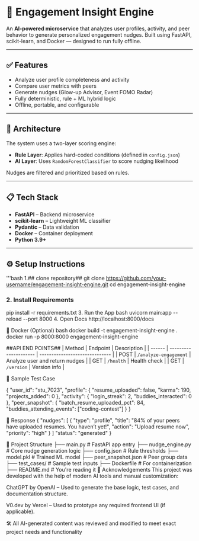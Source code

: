 
# 🚀 Engagement Insight Engine

An **AI-powered microservice** that analyzes user profiles, activity, and peer behavior to generate personalized engagement nudges. Built using FastAPI, scikit-learn, and Docker — designed to run fully offline.

---

## ✅ Features

- Analyze user profile completeness and activity
- Compare user metrics with peers
- Generate nudges (Glow-up Advisor, Event FOMO Radar)
- Fully deterministic, rule + ML hybrid logic
- Offline, portable, and configurable

---

## 🧠 Architecture

The system uses a two-layer scoring engine:
- **Rule Layer**: Applies hard-coded conditions (defined in `config.json`)
- **AI Layer**: Uses `RandomForestClassifier` to score nudging likelihood

Nudges are filtered and prioritized based on rules.

---

## 📋 Tech Stack

- **FastAPI** – Backend microservice
- **scikit-learn** – Lightweight ML classifier
- **Pydantic** – Data validation
- **Docker** – Container deployment
- **Python 3.9+**

---

## ⚙️ Setup Instructions

'''bash
1.## clone repository##
git clone https://github.com/your-username/engagement-insight-engine.git
cd engagement-insight-engine
### 2. Install Requirements
pip install -r requirements.txt
3. Run the App
bash
uvicorn main:app --reload --port 8000
4. Open Docs
http://localhost:8000/docs

🐳 Docker (Optional)
bash
docker build -t engagement-insight-engine .
docker run -p 8000:8000 engagement-insight-engine

##API END POINTS##
| Method | Endpoint              | Description                    |
| ------ | --------------------- | ------------------------------ |
| POST   | `/analyze-engagement` | Analyze user and return nudges |
| GET    | `/health`             | Health check                   |
| GET    | `/version`            | Version info                   |

🧪 Sample Test Case

{
  "user_id": "stu_7023",
  "profile": {
    "resume_uploaded": false,
    "karma": 190,
    "projects_added": 0
  },
  "activity": {
    "login_streak": 2,
    "buddies_interacted": 0
  },
  "peer_snapshot": {
    "batch_resume_uploaded_pct": 84,
    "buddies_attending_events": ["coding-contest"]
  }
}
 
 🔄 Response
 {
  "nudges": [
    {
      "type": "profile",
      "title": "84% of your peers have uploaded resumes. You haven’t yet!",
      "action": "Upload resume now",
        "priority": "high"
        }
       ]
       "status": "generated"
       }

📁 Project Structure
├── main.py               # FastAPI app entry
├── nudge_engine.py       # Core nudge generation logic
├── config.json           # Rule thresholds
├── model.pkl             # Trained ML model
├── peer_snapshot.json    # Peer group data
├── test_cases/           # Sample test inputs
├── Dockerfile            # For containerization
├── README.md             # You're reading it
🙏 Acknowledgements
This project was developed with the help of modern AI tools and manual customization:

ChatGPT by OpenAI – Used to generate the base logic, test cases, and documentation structure.

V0.dev by Vercel – Used to prototype any required frontend UI (if applicable).

🛠️ All AI-generated content was reviewed and modified to meet exact project needs and functionality
